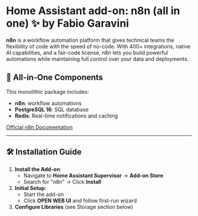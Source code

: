 # Home Assistant add-on: n8n (all in one) ✨ by Fabio Garavini

**n8n** is a workflow automation platform that gives technical teams the flexibility of code with the speed of no-code. With 400+ integrations, native AI capabilities, and a fair-code license, n8n lets you build powerful automations while maintaining full control over your data and deployments.

## 🧩 All-in-One Components

This monolithic package includes:

- **n8n**: workflow automations
- **PostgreSQL 16**: SQL database
- **Redis**: Real-time notifications and caching

[Official n8n Documentation](https://docs.n8n.io/)

---

## 🛠 Installation Guide

1. **Install the Add-on**:
   - Navigate to **Home Assistant Supervisor** → **Add-on Store**
   - Search for "n8n" → Click **Install**
1. **Initial Setup**:
   - Start the add-on
   - Click **OPEN WEB UI** and follow first-run wizard
1. **Configure Libraries** (see Storage section below)
